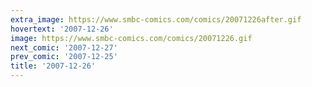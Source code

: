 ```yaml
---
extra_image: https://www.smbc-comics.com/comics/20071226after.gif
hovertext: '2007-12-26'
image: https://www.smbc-comics.com/comics/20071226.gif
next_comic: '2007-12-27'
prev_comic: '2007-12-25'
title: '2007-12-26'
---
```


